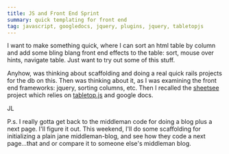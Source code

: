 ```yaml
---
title: JS and Front End Sprint
summary: quick templating for front end
tag: javascript, googledocs, jquery, plugins, jquery, tabletopjs
---
```


I want to make something quick, where I can sort an html table by column and add some bling blang front end effects to the table: sort, mouse over hints, navigate table.  Just want to try out some of this stuff.

Anyhow, was thinking about scaffolding and doing a real quick rails projects for the db on this.  Then was thinking about it, as I was examining the front end frameworks: jquery, sorting columns, etc. Then I recalled the [sheetsee](https://github.com/jlord/sheetsee.js) project which relies on [tabletop.js](http://builtbybalance.com/Tabletop/) and google docs.

JL

P.s. I really gotta get back to the middleman code for doing a blog plus a next page.  I'll figure it out.  This weekend, I'll do some scaffolding for initializing a plain jane middleman-blog, and see how they code a next page...that and or compare it to someone else's middleman blog.